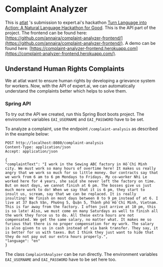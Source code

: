 # Complaint Analyzer

This is [atlat](https://atlat.de/) 's submission to expert.ai's hackathon [Turn Language into Action: A Natural Language
Hackathon for Good](https://expertai-nlapi-092022.devpost.com/). This is the API part of the project. The frontend can be found here: [https://github.com/annaira/complaint-analyzer-frontend/](https://github.com/annaira/complaint-analyzer-frontend/). A demo can be found here: [https://complaint-analyzer-frontend.herokuapp.com](https://complaint-analyzer-frontend.herokuapp.com/).

## Understand Human Rights Complaints

We at atlat want to ensure human rights by developing a grievance system for workers. Now, with the API of expert.ai, we can automatically understand the complaints better which helps to solve them.


### Spring API

To try out the API we created, run this Spring Boot boots project. The environment variables `EAI_USERNAME` and 
`EAI_PASSWORD` have to be set. 

To analyze a complaint, use the endpoint `/complaint-analysis` as described in the example below:
```
POST http://localhost:8080/complaint-analysis
Content-Type: application/json
Accept: application/json

{
"complaintText": "I work in the Sewing ABC factory in Hồ Chí Minh city. We must work so many hours of overtime here! It makes us really angry that we work so much for so little money. Our contracts say that we work from 6 am to 6 pm Mondays to Fridays. My co-worker Nhi Le worked here for 4 years, she said she never left the factory on time. But on most days, we cannot finish at 6 pm. The bosses give us just much more work to do! When we say that it is 6 pm, they start to insult us, scream, say that we can be replaced. It is really insulting! We finish on most days between 8 to 9 pm instead of at 6. I live at 37 Bạch Vân, Phường 5, Quận 5, Thành phố Hồ Chí Minh, Vietnam. This is far away from the factory. I often just arrive at 10 pm, this is so late! Also, we must come on many Saturdays as well to finish all the work they force us to do. All these extra hours are not compensated. We get the same salary, no matter what. It makes me so furious that there is no proper compensation for my work. The salary is also given to us in cash instead of via bank transfer. They say, it is better for us with taxes. But I think they just want to hide that they do not pay out our extra hours properly.",
"language": "en"
}
```

The class `ComplaintAnalyzer` can be run directly. The environment variables `EAI_USERNAME` and
`EAI_PASSWORD` have to be set here too.

